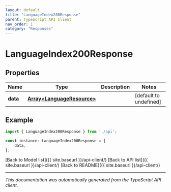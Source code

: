 ```yaml
---
layout: default
title: "LanguageIndex200Response"
parent: TypeScript API Client
nav_order: 1
category: "Responses"
---
```


# LanguageIndex200Response


## Properties

Name | Type | Description | Notes
------------ | ------------- | ------------- | -------------
**data** | [**Array&lt;LanguageResource&gt;**](LanguageResource.md) |  | [default to undefined]

## Example

```typescript
import { LanguageIndex200Response } from './api';

const instance: LanguageIndex200Response = {
    data,
};
```

[Back to Model list]({{ site.baseurl }}/api-client/) [Back to API list]({{ site.baseurl }}/api-client/) [Back to README]({{ site.baseurl }}/api-client/)


---

*This documentation was automatically generated from the TypeScript API client.*
